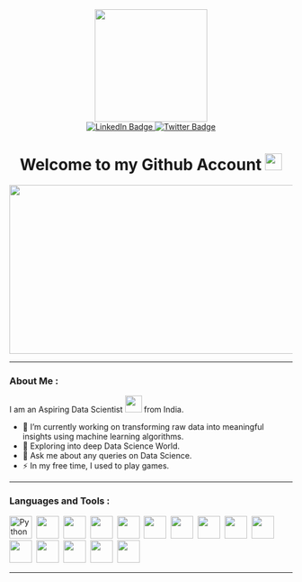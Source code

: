 <div id="header" align="center">
  <img src="https://media.giphy.com/media/AXorq76Tg3Vte/giphy.gif" alt="" width="200px"/>
  <div id="badges">
    <a href="https://www.linkedin.com/in/joyal-josz">
      <img src="https://img.shields.io/badge/LinkedIn-blue?style=for-the-badge&logo=linkedin&logoColor=white" alt="LinkedIn Badge"/>
    </a>
<!--     <a href="your-youtube-URL">
      <img src="https://img.shields.io/badge/YouTube-red?style=for-the-badge&logo=youtube&logoColor=white" alt="Youtube Badge"/>
    </a> -->
    <a href="https://twitter.com/JoyalJosz">
      <img src="https://img.shields.io/badge/Twitter-blue?style=for-the-badge&logo=twitter&logoColor=white" alt="Twitter Badge"/>
    </a>
  </div>
  <img src="https://komarev.com/ghpvc/?username=joyaljosz&style=flat-square&color=blue" alt=""/>
  <h1>
    Welcome to my Github Account
    <img src="https://media.giphy.com/media/hvRJCLFzcasrR4ia7z/giphy.gif" width="30px"/>
  </h1>
  <div align="center">
    <img src="https://media.giphy.com/media/qgQUggAC3Pfv687qPC/giphy.gif" width="600" height="300"/>
  </div>
</div>

___
### About Me :
I am an Aspiring Data Scientist <img src="https://media.giphy.com/media/WUlplcMpOCEmTGBtBW/giphy.gif" width="30"> from India.
- :telescope: I’m currently working on transforming raw data into meaningful insights using machine learning algorithms.
- :seedling: Exploring into deep Data Science World.
- 💬 Ask me about any queries on Data Science.
- :zap: In my free time, I used to play games.

___

### Languages and Tools :
<div>
    <img src="https://cdn.jsdelivr.net/gh/devicons/devicon/icons/python/python-original-wordmark.svg" title="Python" alt="Python" width="40" height="40"/>&nbsp;
    <img src="https://cdn.jsdelivr.net/gh/devicons/devicon/icons/mysql/mysql-original-wordmark.svg" width="40" height="40"/>&nbsp;
    <img src="https://cdn.jsdelivr.net/gh/devicons/devicon/icons/bootstrap/bootstrap-original-wordmark.svg" width="40" height="40"/>&nbsp;  
    <img src="https://cdn.jsdelivr.net/gh/devicons/devicon/icons/css3/css3-original-wordmark.svg" width="40" height="40"/>&nbsp;
    <img src="https://cdn.jsdelivr.net/gh/devicons/devicon/icons/git/git-original-wordmark.svg"  width="40" height="40"/>&nbsp;
    <img src="https://cdn.jsdelivr.net/gh/devicons/devicon/icons/html5/html5-original-wordmark.svg" width="40" height="40"/>&nbsp;
     <img src="https://cdn.jsdelivr.net/gh/devicons/devicon/icons/javascript/javascript-original.svg" width="40" height="40"/>&nbsp;
     <img src="https://cdn.jsdelivr.net/gh/devicons/devicon/icons/jupyter/jupyter-original-wordmark.svg" width="40" height="40"/>&nbsp;
     <img src="https://cdn.jsdelivr.net/gh/devicons/devicon/icons/kaggle/kaggle-original.svg" width="40" height="40"/>&nbsp;
     <img src="https://cdn.jsdelivr.net/gh/devicons/devicon/icons/linkedin/linkedin-original.svg" width="40" height="40"/>&nbsp;
     <img src="https://cdn.jsdelivr.net/gh/devicons/devicon/icons/numpy/numpy-original.svg" width="40" height="40"/>&nbsp;
     <img src="https://cdn.jsdelivr.net/gh/devicons/devicon/icons/php/php-original.svg" width="40" height="40"/>&nbsp;
     <img src="https://cdn.jsdelivr.net/gh/devicons/devicon/icons/r/r-original.svg" width="40" height="40"/>&nbsp;
     <img src="https://cdn.jsdelivr.net/gh/devicons/devicon/icons/tensorflow/tensorflow-original.svg" width="40" height="40"/>&nbsp;
     <img src="https://cdn.jsdelivr.net/gh/devicons/devicon/icons/vscode/vscode-original.svg" width="40" height="40"/>&nbsp;
</div>
          
---







          
          
          
          
          
          
          
      


<!--
**joyaljosz/joyaljosz** is a ✨ _special_ ✨ repository because its `README.md` (this file) appears on your GitHub profile.

Here are some ideas to get you started:

- 🔭 I’m currently working on ...
- 🌱 I’m currently learning ...
- 👯 I’m looking to collaborate on ...
- 🤔 I’m looking for help with ...
- 💬 Ask me about ...
- 📫 How to reach me: ...
- 😄 Pronouns: ...
- ⚡ Fun fact: ...
-->
